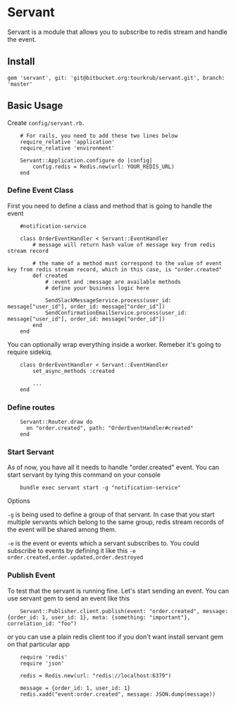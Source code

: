 # Servant

Servant is a module that allows you to subscribe to redis stream and handle the event.

## Install

```
gem 'servant', git: 'git@bitbucket.org:tourkrub/servant.git', branch: 'master'
```

## Basic Usage

Create `config/servant.rb`.

```
	# For rails, you need to add these two lines below
	require_relative 'application'
	require_relative 'environment'

	Servant::Application.configure do |config|
		config.redis = Redis.new(url: YOUR_REDIS_URL)
	end
```

### Define Event Class

First you need to define a class and method that is going to handle the event

```
	#notification-service

	class OrderEventHandler < Servant::EventHandler
		# message will return hash value of message key from redis stream record

		# the name of a method must correspond to the value of event key from redis stream record, which in this case, is "order.created"
		def created
			# :event and :message are available methods
			# define your business logic here

			SendSlackMessageService.process(user_id: message["user_id"], order_id: message["order_id"])
			SendConfirmationEmailService.process(user_id: message["user_id"], order_id: message["order_id"])
		end
	end
```

You can optionally wrap everything inside a worker. Remeber it's going to require sidekiq.

```
	class OrderEventHandler < Servant::EventHandler
		set_async_methods :created
		
		...
	end
```

### Define routes



```
	Servant::Router.draw do
      on "order.created", path: "OrderEventHandler#created"
    end
```


### Start Servant

As of now, you have all it needs to handle "order.created" event. You can start servant by tying this command on your console

```
	bundle exec servant start -g "notification-service"
```

Options

`-g` is being used to define a group of that servant. In case that you start multiple servants which belong to the same group, redis stream records of the event will be shared among them.

`-e` is the event or events which a servant subscribes to. You could subscribe to events by defining it like this `-e order.created,order.updated,order.destroyed`


### Publish Event

To test that the servant is running fine. Let's start sending an event. You can use servant gem to send an event like this

```
	Servant::Publisher.client.publish(event: "order.created", message: {order_id: 1, user_id: 1}, meta: {something: "important"}, correlation_id: "foo")
```

or you can use a plain redis client too if you don't want install servant gem on that particular app

```
	require 'redis'
	require 'json'

	redis = Redis.new(url: "redis://localhost:6379")
	
	message = {order_id: 1, user_id: 1}
	redis.xadd("event:order.created", message: JSON.dump(message))
```